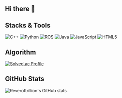 ## Hi there 👋

## Stacks & Tools
<!-- 순서: C++ → Python → ROS → Java → JavaScript (+ 선택: HTML, CSS) -->
![C++](https://img.shields.io/badge/C%2B%2B-00599C?style=for-the-badge&logo=cplusplus&logoColor=white)
![Python](https://img.shields.io/badge/Python-3776AB?style=for-the-badge&logo=python&logoColor=white)
![ROS](https://img.shields.io/badge/ROS-22314E?style=for-the-badge&logo=ros&logoColor=white)
![Java](https://img.shields.io/badge/Java-007396?style=for-the-badge&logo=openjdk&logoColor=white)
![JavaScript](https://img.shields.io/badge/JavaScript-F7DF1E?style=for-the-badge&logo=javascript&logoColor=black)
![HTML5](https://img.shields.io/badge/HTML5-E34F26?style=for-the-badge&logo=html5&logoColor=white)

## Algorithm
[![Solved.ac Profile](http://mazassumnida.wtf/api/v2/generate_badge?boj=cholee3253)](https://solved.ac/cholee3253)

## GitHub Stats
<!-- 깃허브 통계 위젯 -->
![Reveroftrillion's GitHub stats](https://github-readme-stats.vercel.app/api?username=Reveroftrillion&show_icons=true&theme=default)
